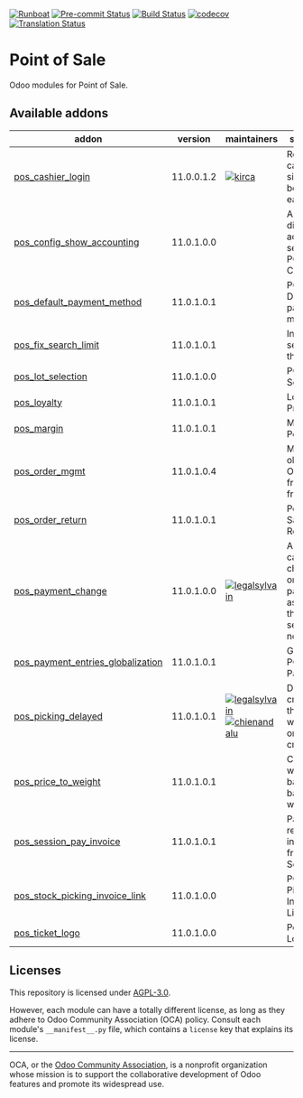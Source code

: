 
[![Runboat](https://img.shields.io/badge/runboat-Try%20me-875A7B.png)](https://runboat.odoo-community.org/builds?repo=OCA/pos&target_branch=11.0)
[![Pre-commit Status](https://github.com/OCA/pos/actions/workflows/pre-commit.yml/badge.svg?branch=11.0)](https://github.com/OCA/pos/actions/workflows/pre-commit.yml?query=branch%3A11.0)
[![Build Status](https://github.com/OCA/pos/actions/workflows/test.yml/badge.svg?branch=11.0)](https://github.com/OCA/pos/actions/workflows/test.yml?query=branch%3A11.0)
[![codecov](https://codecov.io/gh/OCA/pos/branch/11.0/graph/badge.svg)](https://codecov.io/gh/OCA/pos)
[![Translation Status](https://translation.odoo-community.org/widgets/pos-11-0/-/svg-badge.svg)](https://translation.odoo-community.org/engage/pos-11-0/?utm_source=widget)

<!-- /!\ do not modify above this line -->

# Point of Sale

Odoo modules for Point of Sale.

<!-- /!\ do not modify below this line -->

<!-- prettier-ignore-start -->

[//]: # (addons)

Available addons
----------------
addon | version | maintainers | summary
--- | --- | --- | ---
[pos_cashier_login](pos_cashier_login/) | 11.0.0.1.2 | [![kirca](https://github.com/kirca.png?size=30px)](https://github.com/kirca) | Require for cashier to sign in before each sale
[pos_config_show_accounting](pos_config_show_accounting/) | 11.0.1.0.0 |  | Always display accounting settings in POS Config
[pos_default_payment_method](pos_default_payment_method/) | 11.0.1.0.1 |  | POS Default payment method
[pos_fix_search_limit](pos_fix_search_limit/) | 11.0.1.0.1 |  | Increase search in the PoS
[pos_lot_selection](pos_lot_selection/) | 11.0.1.0.0 |  | POS Lot Selection
[pos_loyalty](pos_loyalty/) | 11.0.1.0.1 |  | Loyalty Program
[pos_margin](pos_margin/) | 11.0.1.0.1 |  | Margin on PoS Order
[pos_order_mgmt](pos_order_mgmt/) | 11.0.1.0.4 |  | Manage old POS Orders from the frontend
[pos_order_return](pos_order_return/) | 11.0.1.0.1 |  | Point of Sale Order Return
[pos_payment_change](pos_payment_change/) | 11.0.1.0.0 | [![legalsylvain](https://github.com/legalsylvain.png?size=30px)](https://github.com/legalsylvain) | Allow cashier to change order payments, as long as the session is not closed.
[pos_payment_entries_globalization](pos_payment_entries_globalization/) | 11.0.1.0.1 |  | Globalize POS Payment
[pos_picking_delayed](pos_picking_delayed/) | 11.0.1.0.1 | [![legalsylvain](https://github.com/legalsylvain.png?size=30px)](https://github.com/legalsylvain) [![chienandalu](https://github.com/chienandalu.png?size=30px)](https://github.com/chienandalu) | Delay the creation of the picking when PoS order is created
[pos_price_to_weight](pos_price_to_weight/) | 11.0.1.0.1 |  | Compute weight based on barcodes with prices
[pos_session_pay_invoice](pos_session_pay_invoice/) | 11.0.1.0.1 |  | Pay and receive invoices from PoS Session
[pos_stock_picking_invoice_link](pos_stock_picking_invoice_link/) | 11.0.1.0.0 |  | POS Stock Picking Invoice Link
[pos_ticket_logo](pos_ticket_logo/) | 11.0.1.0.0 |  | Pos Ticket Logo

[//]: # (end addons)

<!-- prettier-ignore-end -->

## Licenses

This repository is licensed under [AGPL-3.0](LICENSE).

However, each module can have a totally different license, as long as they adhere to Odoo Community Association (OCA)
policy. Consult each module's `__manifest__.py` file, which contains a `license` key
that explains its license.

----
OCA, or the [Odoo Community Association](http://odoo-community.org/), is a nonprofit
organization whose mission is to support the collaborative development of Odoo features
and promote its widespread use.
